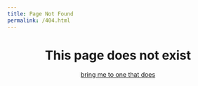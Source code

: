```yaml
---
title: Page Not Found
permalink: /404.html
---
```


<h1 align="center">This page does not exist</h1>

<div align="center">

[bring me to one that does](/)

</div>
